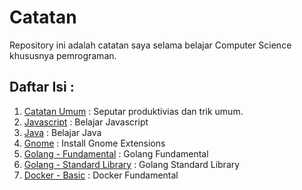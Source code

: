 # Catatan
Repository ini adalah catatan saya selama belajar Computer Science khususnya pemrograman.

## Daftar Isi :
1. [Catatan Umum](catatan/umum.md) : Seputar produktivias dan trik umum.
2. [Javascript](catatan/javascript.md) : Belajar Javascript
3. [Java](catatan/java.md) : Belajar Java
4. [Gnome](catatan/Install_Gnome_Extensions.md) : Install Gnome Extensions
5. [Golang - Fundamental](catatan/golang.md) : Golang Fundamental
6. [Golang - Standard Library](catatan/golang-standard-library.md) : Golang Standard Library
7. [Docker - Basic](catatan/docker.md) : Docker Fundamental